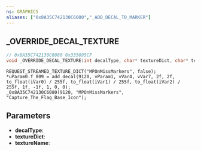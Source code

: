 ```yaml
---
ns: GRAPHICS
aliases: ["0x8A35C742130C6080","_ADD_DECAL_TO_MARKER"]
---
```

## _OVERRIDE_DECAL_TEXTURE

```c
// 0x8A35C742130C6080 0x335695CF
void _OVERRIDE_DECAL_TEXTURE(int decalType, char* textureDict, char* textureName);
```

```
REQUEST_STREAMED_TEXTURE_DICT("MPOnMissMarkers", false);  
*uParam0.f_809 = add_decal(9120, vParam1, vVar4, vVar7, 2f, 2f, to_float(iVar0) / 255f, to_float(iVar1) / 255f, to_float(iVar2) / 255f, 1f, -1f, 1, 0, 0);  
_0x8A35C742130C6080(9120, "MPOnMissMarkers", "Capture_The_Flag_Base_Icon");  
```

## Parameters
* **decalType**: 
* **textureDict**: 
* **textureName**: 

